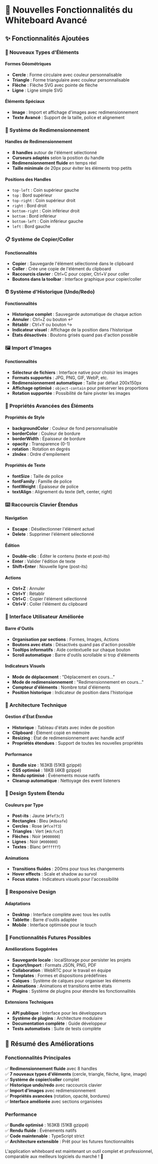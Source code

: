 # 🚀 Nouvelles Fonctionnalités du Whiteboard Avancé

## ✨ Fonctionnalités Ajoutées

### 🎨 Nouveaux Types d'Éléments

#### Formes Géométriques
- **Cercle** : Forme circulaire avec couleur personnalisable
- **Triangle** : Forme triangulaire avec couleur personnalisable
- **Flèche** : Flèche SVG avec pointe de flèche
- **Ligne** : Ligne simple SVG

#### Éléments Spéciaux
- **Image** : Import et affichage d'images avec redimensionnement
- **Texte Avancé** : Support de la taille, police et alignement

### 🔧 Système de Redimensionnement

#### Handles de Redimensionnement
- **8 handles** autour de l'élément sélectionné
- **Curseurs adaptés** selon la position du handle
- **Redimensionnement fluide** en temps réel
- **Taille minimale** de 20px pour éviter les éléments trop petits

#### Positions des Handles
- `top-left` : Coin supérieur gauche
- `top` : Bord supérieur
- `top-right` : Coin supérieur droit
- `right` : Bord droit
- `bottom-right` : Coin inférieur droit
- `bottom` : Bord inférieur
- `bottom-left` : Coin inférieur gauche
- `left` : Bord gauche

### 📋 Système de Copier/Coller

#### Fonctionnalités
- **Copier** : Sauvegarde l'élément sélectionné dans le clipboard
- **Coller** : Crée une copie de l'élément du clipboard
- **Raccourcis clavier** : Ctrl+C pour copier, Ctrl+V pour coller
- **Boutons dans la toolbar** : Interface graphique pour copier/coller

### ⏰ Système d'Historique (Undo/Redo)

#### Fonctionnalités
- **Historique complet** : Sauvegarde automatique de chaque action
- **Annuler** : Ctrl+Z ou bouton ↩️
- **Rétablir** : Ctrl+Y ou bouton ↪️
- **Indicateur visuel** : Affichage de la position dans l'historique
- **États désactivés** : Boutons grisés quand pas d'action possible

### 🖼️ Import d'Images

#### Fonctionnalités
- **Sélecteur de fichiers** : Interface native pour choisir les images
- **Formats supportés** : JPG, PNG, GIF, WebP, etc.
- **Redimensionnement automatique** : Taille par défaut 200x150px
- **Affichage optimisé** : `object-contain` pour préserver les proportions
- **Rotation supportée** : Possibilité de faire pivoter les images

### 🎨 Propriétés Avancées des Éléments

#### Propriétés de Style
- **backgroundColor** : Couleur de fond personnalisable
- **borderColor** : Couleur de bordure
- **borderWidth** : Épaisseur de bordure
- **opacity** : Transparence (0-1)
- **rotation** : Rotation en degrés
- **zIndex** : Ordre d'empilement

#### Propriétés de Texte
- **fontSize** : Taille de police
- **fontFamily** : Famille de police
- **fontWeight** : Épaisseur de police
- **textAlign** : Alignement du texte (left, center, right)

### ⌨️ Raccourcis Clavier Étendus

#### Navigation
- **Escape** : Désélectionner l'élément actuel
- **Delete** : Supprimer l'élément sélectionné

#### Édition
- **Double-clic** : Éditer le contenu (texte et post-its)
- **Enter** : Valider l'édition de texte
- **Shift+Enter** : Nouvelle ligne (post-its)

#### Actions
- **Ctrl+Z** : Annuler
- **Ctrl+Y** : Rétablir
- **Ctrl+C** : Copier l'élément sélectionné
- **Ctrl+V** : Coller l'élément du clipboard

### 🎯 Interface Utilisateur Améliorée

#### Barre d'Outils
- **Organisation par sections** : Formes, Images, Actions
- **Boutons avec états** : Désactivés quand pas d'action possible
- **Tooltips informatifs** : Aide contextuelle sur chaque bouton
- **Scroll automatique** : Barre d'outils scrollable si trop d'éléments

#### Indicateurs Visuels
- **Mode de déplacement** : "Déplacement en cours..."
- **Mode de redimensionnement** : "Redimensionnement en cours..."
- **Compteur d'éléments** : Nombre total d'éléments
- **Position historique** : Indicateur de position dans l'historique

### 🔧 Architecture Technique

#### Gestion d'État Étendue
- **Historique** : Tableau d'états avec index de position
- **Clipboard** : Élément copié en mémoire
- **Resizing** : État de redimensionnement avec handle actif
- **Propriétés étendues** : Support de toutes les nouvelles propriétés

#### Performance
- **Bundle size** : 163KB (51KB gzippé)
- **CSS optimisé** : 18KB (4KB gzippé)
- **Rendu optimisé** : Événements mouse natifs
- **Cleanup automatique** : Nettoyage des event listeners

### 🎨 Design System Étendu

#### Couleurs par Type
- **Post-its** : Jaune (`#fef3c7`)
- **Rectangles** : Bleu (`#dbeafe`)
- **Cercles** : Rose (`#fce7f3`)
- **Triangles** : Vert (`#dcfce7`)
- **Flèches** : Noir (`#000000`)
- **Lignes** : Noir (`#000000`)
- **Textes** : Blanc (`#ffffff`)

#### Animations
- **Transitions fluides** : 200ms pour tous les changements
- **Hover effects** : Scale et shadow au survol
- **Focus states** : Indicateurs visuels pour l'accessibilité

### 📱 Responsive Design

#### Adaptations
- **Desktop** : Interface complète avec tous les outils
- **Tablette** : Barre d'outils adaptée
- **Mobile** : Interface optimisée pour le touch

### 🔮 Fonctionnalités Futures Possibles

#### Améliorations Suggérées
- **Sauvegarde locale** : localStorage pour persister les projets
- **Export/Import** : Formats JSON, PNG, PDF
- **Collaboration** : WebRTC pour le travail en équipe
- **Templates** : Formes et dispositions prédéfinies
- **Calques** : Système de calques pour organiser les éléments
- **Animations** : Animations et transitions entre états
- **Plugins** : Système de plugins pour étendre les fonctionnalités

#### Extensions Techniques
- **API publique** : Interface pour les développeurs
- **Système de plugins** : Architecture modulaire
- **Documentation complète** : Guide développeur
- **Tests automatisés** : Suite de tests complète

## 🎉 Résumé des Améliorations

### Fonctionnalités Principales
✅ **Redimensionnement fluide** avec 8 handles  
✅ **7 nouveaux types d'éléments** (cercle, triangle, flèche, ligne, image)  
✅ **Système de copier/coller** complet  
✅ **Historique undo/redo** avec raccourcis clavier  
✅ **Import d'images** avec redimensionnement  
✅ **Propriétés avancées** (rotation, opacité, bordures)  
✅ **Interface améliorée** avec sections organisées  

### Performance
✅ **Bundle optimisé** : 163KB (51KB gzippé)  
✅ **Rendu fluide** : Événements natifs  
✅ **Code maintenable** : TypeScript strict  
✅ **Architecture extensible** : Prêt pour les futures fonctionnalités  

L'application whiteboard est maintenant un outil complet et professionnel, comparable aux meilleurs logiciels du marché ! 🚀 